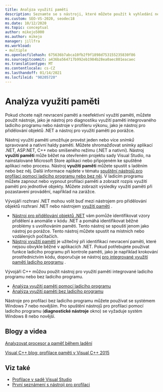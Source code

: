 ```yaml
---
title: Analýza využití paměti
description: Seznamte se s nástroji, které můžete použít k vyhledání nevrácené paměti a neefektivního využití paměti, nástrojů, jako je například nástroj využití paměti a nástroj pro přidělování objektů rozhraní .NET.
ms.custom: SEO-VS-2020, seodec18
ms.date: 10/12/2020
ms.topic: conceptual
author: mikejo5000
ms.author: mikejo
manager: jillfra
ms.workload:
- multiple
ms.openlocfilehash: 675636b7abca10fb2f9f1898d753155235830f86
ms.sourcegitcommit: a436ba564717b992eb1984b28ea0aec801eacaec
ms.translationtype: MT
ms.contentlocale: cs-CZ
ms.lasthandoff: 01/14/2021
ms.locfileid: "98205720"
---
```

# <a name="analyze-memory-usage"></a>Analýza využití paměti

Pokud chcete najít nevracení paměti a neefektivní využití paměti, můžete použít nástroje, jako je nástroj pro diagnostiku využití paměti integrovaného ladicího programu nebo nástroje v profileru výkonu, jako je nástroj pro přidělování objektů .NET a nástroj pro využití paměti po porážce.

Nástroj využití paměti umožňuje provést jeden nebo více *snímků* spravované a nativní haldy paměti. Můžete shromažďovat snímky aplikací .NET, ASP.NET, C++ nebo smíšeného režimu (.NET a nativní). Nástroj **využití paměti** může běžet na otevřeném projektu sady Visual Studio, na nainstalované Microsoft Store aplikaci nebo připojeném ke spuštěné aplikaci nebo procesu. Nástroj **využití paměti** můžete spustit s laděním nebo bez něj. Další informace najdete v tématu [spuštění nástrojů pro profilaci pomocí ladicího programu nebo bez něj](../profiling/running-profiling-tools-with-or-without-the-debugger.md). V ladicím programu můžete zapnout nebo vypnout profilaci paměti a zobrazit rozpis využití paměti pro jednotlivé objekty. Můžete zobrazit výsledky využití paměti při pozastavení provádění, například na zarážce.

Vývojáři rozhraní .NET mohou volit buď mezi nástrojem pro přidělování objektů rozhraní .NET nebo nástrojem [využití paměti](../profiling/memory-usage.md) .

- [Nástroj pro přidělování objektů .NET](../profiling/dotnet-alloc-tool.md) vám pomůže identifikovat vzory přidělení a anomálie v kódu .NET a pomáhá identifikovat běžné problémy s uvolňováním paměti. Tento nástroj se spouští jenom jako nástroj po porážce. Tento nástroj můžete spustit na místních nebo vzdálených počítačích.
- [Nástroj využití paměti](../profiling/memory-usage-without-debugging2.md) je užitečný při identifikaci nevracení paměti, které nejsou obvykle běžné v aplikacích .NET. Pokud potřebujete používat funkce ladicího programu při kontrole paměti, jako je například krokování prostřednictvím kódu, doporučuje se nástroj [pro integrované využití paměti ladicího programu](../profiling/memory-usage.md) .

Vývojáři C++ můžou použít nástroj pro využití paměti integrované ladicího programu nebo bez ladicího programu.

- [Analýza využití paměti pomocí ladicího programu](../profiling/memory-usage.md)
- [Analýza využití paměti bez ladicího programu](../profiling/memory-usage-without-debugging2.md)

Nástroje pro profilaci bez ladicího programu můžete používat se systémem Windows 7 nebo novějším. Pro spuštění nástrojů pro profilaci pomocí ladicího programu (**diagnostické nástroje** okno) se vyžaduje systém Windows 8 nebo novější.

## <a name="blogs-and-videos"></a>Blogy a videa

[Analyzovat procesor a paměť během ladění](https://devblogs.microsoft.com/visualstudio/analyze-cpu-memory-while-debugging/)

[Visual C++ blog: profilace paměti v Visual C++ 2015](https://devblogs.microsoft.com/cppblog/memory-profiling-in-visual-c-2015/)

## <a name="see-also"></a>Viz také

- [Profilace v sadě Visual Studio](../profiling/index.yml)
- [První seznámení s nástroji pro profilaci](../profiling/profiling-feature-tour.md)
